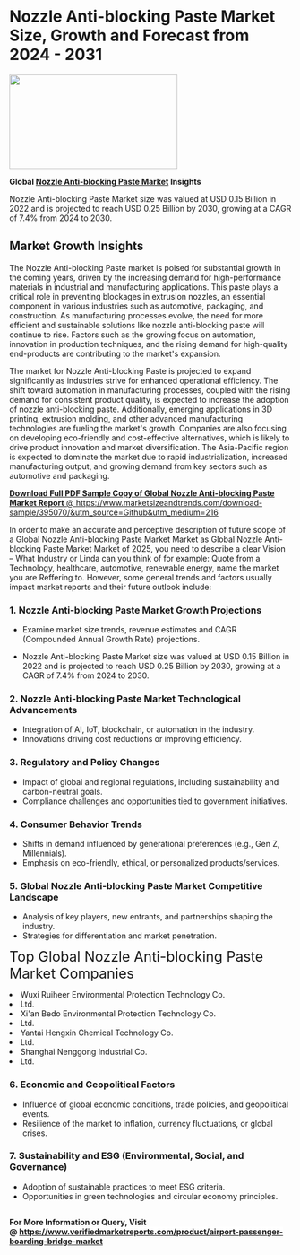 <H1>Nozzle Anti-blocking Paste Market Size, Growth and Forecast from 2024 - 2031</H1><img class="aligncenter size-medium wp-image-584254" src="https://thirdeyenews.in/wp-content/uploads/2024/09/Global-Market-Research-300x168.jpeg" alt="" width="300" height="168" /><p><strong>Global&nbsp;<a href="https://www.marketsizeandtrends.com/download-sample/395070/&amp;utm_source=Github&utm_medium=216">Nozzle Anti-blocking Paste Market</a> Insights</strong></p><p>Nozzle Anti-blocking Paste Market size was valued at USD 0.15 Billion in 2022 and is projected to reach USD 0.25 Billion by 2030, growing at a CAGR of 7.4% from 2024 to 2030.</p><p><h2>Market Growth Insights</h2> <p>The Nozzle Anti-blocking Paste market is poised for substantial growth in the coming years, driven by the increasing demand for high-performance materials in industrial and manufacturing applications. This paste plays a critical role in preventing blockages in extrusion nozzles, an essential component in various industries such as automotive, packaging, and construction. As manufacturing processes evolve, the need for more efficient and sustainable solutions like nozzle anti-blocking paste will continue to rise. Factors such as the growing focus on automation, innovation in production techniques, and the rising demand for high-quality end-products are contributing to the market's expansion.</p> <p><a href="#"></a></p> <p>The market for Nozzle Anti-blocking Paste is projected to expand significantly as industries strive for enhanced operational efficiency. The shift toward automation in manufacturing processes, coupled with the rising demand for consistent product quality, is expected to increase the adoption of nozzle anti-blocking paste. Additionally, emerging applications in 3D printing, extrusion molding, and other advanced manufacturing technologies are fueling the market's growth. Companies are also focusing on developing eco-friendly and cost-effective alternatives, which is likely to drive product innovation and market diversification. The Asia-Pacific region is expected to dominate the market due to rapid industrialization, increased manufacturing output, and growing demand from key sectors such as automotive and packaging. <p><a href="#"></p><p><span class=""><strong>Download Full PDF Sample Copy of Global Nozzle Anti-blocking Paste Market Report</strong> @ <a href="https://www.marketsizeandtrends.com/download-sample/395070/&amp;utm_source=Github&utm_medium=216" target="_blank">https://www.marketsizeandtrends.com/download-sample/395070/&amp;utm_source=Github&utm_medium=216</a></span></p><p>In order to make an accurate and perceptive description of future scope of a Global&nbsp;Nozzle Anti-blocking Paste Market Market as Global&nbsp;Nozzle Anti-blocking Paste Market Market of 2025, you need to describe a clear Vision &ndash; What Industry or Linda can you think of for example: Quote from a Technology, healthcare, automotive, renewable energy, name the market you are Reffering to. However, some general trends and factors usually impact market reports and their future outlook include:</p><h3>1.&nbsp;<strong>Nozzle Anti-blocking Paste Market Growth Projections</strong></h3><ul><li>Examine market size trends, revenue estimates and CAGR (Compounded Annual Growth Rate) projections.</li><li><p>Nozzle Anti-blocking Paste Market size was valued at USD 0.15 Billion in 2022 and is projected to reach USD 0.25 Billion by 2030, growing at a CAGR of 7.4% from 2024 to 2030.</p></li></ul><h3>2.&nbsp;<strong>Nozzle Anti-blocking Paste Market Technological Advancements</strong></h3><ul><li>Integration of AI, IoT, blockchain, or automation in the industry.</li><li>Innovations driving cost reductions or improving efficiency.</li></ul><h3>3.&nbsp;<strong>Regulatory and Policy Changes</strong></h3><ul><li>Impact of global and regional regulations, including sustainability and carbon-neutral goals.</li><li>Compliance challenges and opportunities tied to government initiatives.</li></ul><h3>4.&nbsp;<strong>Consumer Behavior Trends</strong></h3><ul><li>Shifts in demand influenced by generational preferences (e.g., Gen Z, Millennials).</li><li>Emphasis on eco-friendly, ethical, or personalized products/services.</li></ul><h3>5.&nbsp;<strong>Global Nozzle Anti-blocking Paste Market Competitive Landscape</strong></h3><ul><li>Analysis of key players, new entrants, and partnerships shaping the industry.</li><li>Strategies for differentiation and market penetration.</li></ul><p data-pm-slice="1 1 []"><span style="color: inherit; font-family: inherit; font-size: 25px;">Top Global Nozzle Anti-blocking Paste Market Companies</span></p><div class="" data-test-id=""><p><li>Wuxi Ruiheer Environmental Protection Technology Co.</li><li> Ltd.</li><li> Xi'an Bedo Environmental Protection Technology Co.</li><li> Ltd.</li><li> Yantai Hengxin Chemical Technology Co.</li><li> Ltd.</li><li> Shanghai Nenggong Industrial Co.</li><li> Ltd.</li></p></div><h3>6.&nbsp;<strong>Economic and Geopolitical Factors</strong></h3><ul><li>Influence of global economic conditions, trade policies, and geopolitical events.</li><li>Resilience of the market to inflation, currency fluctuations, or global crises.</li></ul><h3>7.&nbsp;<strong>Sustainability and ESG (Environmental, Social, and Governance)</strong></h3><ul><li>Adoption of sustainable practices to meet ESG criteria.</li><li>Opportunities in green technologies and circular economy principles.</li></ul><h2><strong style="font-size: 14px;">For More Information or Query, Visit @&nbsp;</strong><a style="background-color: #ffffff; font-size: 14px;" href="https://www.marketsizeandtrends.com/report/nozzle-anti-blocking-paste-market/" target="_blank">https://www.verifiedmarketreports.com/product/airport-passenger-boarding-bridge-market</a></h2>
